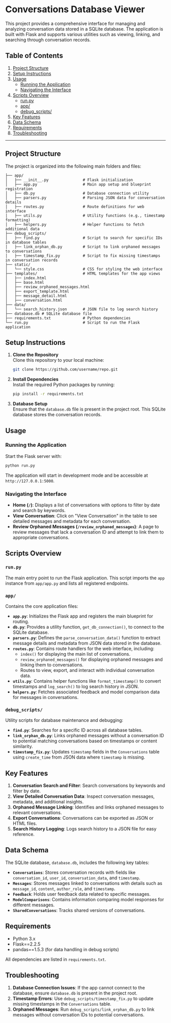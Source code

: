 # Conversations Database Viewer

This project provides a comprehensive interface for managing and analyzing conversation data stored in a SQLite database. The application is built with Flask and supports various utilities such as viewing, linking, and searching through conversation records.

## Table of Contents

1. [Project Structure](#project-structure)
2. [Setup Instructions](#setup-instructions)
3. [Usage](#usage)
   - [Running the Application](#running-the-application)
   - [Navigating the Interface](#navigating-the-interface)
4. [Scripts Overview](#scripts-overview)
   - [run.py](#runpy)
   - [app/](#app)
   - [debug_scripts/](#debug_scripts)
5. [Key Features](#key-features)
6. [Data Schema](#data-schema)
7. [Requirements](#requirements)
8. [Troubleshooting](#troubleshooting)

---

## Project Structure

The project is organized into the following main folders and files:

```plaintext
├── app/
│   ├── __init__.py               # Flask initialization
│   ├── app.py                    # Main app setup and blueprint registration
│   ├── db.py                     # Database connection utility
│   ├── parsers.py                # Parsing JSON data for conversation details
│   ├── routes.py                 # Route definitions for web interface
│   ├── utils.py                  # Utility functions (e.g., timestamp formatting)
│   ├── helpers.py                # Helper functions to fetch additional data
├── debug_scripts/
│   ├── find.py                   # Script to search for specific IDs in database tables
│   ├── link_orphan_db.py         # Script to link orphaned messages to conversations
│   ├── timestamp_fix.py          # Script to fix missing timestamps in conversation records
├── static/
│   └── style.css                 # CSS for styling the web interface
├── templates/                    # HTML templates for the app views
│   ├── index.html
│   ├── base.html
│   ├── review_orphaned_messages.html
│   ├── export_template.html
│   ├── message_detail.html
│   ├── conversation.html
├── data/
│   └── search_history.json       # JSON file to log search history
├── database.db # SQLite database file
├── requirements.txt              # Python dependencies
└── run.py                        # Script to run the Flask application
```

## Setup Instructions

1. **Clone the Repository**  
   Clone this repository to your local machine:
   ```bash
   git clone https://github.com/username/repo.git
   ```

2. **Install Dependencies**  
   Install the required Python packages by running:
   ```bash
   pip install -r requirements.txt
   ```

3. **Database Setup**  
   Ensure that the `database.db` file is present in the project root. This SQLite database stores the conversation records.

## Usage

### Running the Application

Start the Flask server with:

```bash
python run.py
```

The application will start in development mode and be accessible at `http://127.0.0.1:5000`.

### Navigating the Interface

- **Home (`/`)**: Displays a list of conversations with options to filter by date and search by keywords.
- **View Conversation**: Click on "View Conversation" in the table to see detailed messages and metadata for each conversation.
- **Review Orphaned Messages (`/review_orphaned_messages`)**: A page to review messages that lack a conversation ID and attempt to link them to appropriate conversations.

## Scripts Overview

### `run.py`

The main entry point to run the Flask application. This script imports the `app` instance from `app/app.py` and lists all registered endpoints.

### `app/`

Contains the core application files:

- **`app.py`**: Initializes the Flask app and registers the main blueprint for routing.
- **`db.py`**: Provides a utility function, `get_db_connection()`, to connect to the SQLite database.
- **`parsers.py`**: Defines the `parse_conversation_data()` function to extract message details and metadata from JSON data stored in the database.
- **`routes.py`**: Contains route handlers for the web interface, including:
  - `index()` for displaying the main list of conversations.
  - `review_orphaned_messages()` for displaying orphaned messages and linking them to conversations.
  - Routes to view, export, and interact with individual conversation data.
- **`utils.py`**: Contains helper functions like `format_timestamp()` to convert timestamps and `log_search()` to log search history in JSON.
- **`helpers.py`**: Fetches associated feedback and model comparison data for messages in conversations.

### `debug_scripts/`

Utility scripts for database maintenance and debugging:

- **`find.py`**: Searches for a specific ID across all database tables.
- **`link_orphan_db.py`**: Links orphaned messages without a conversation ID to potential matching conversations based on timestamps or content similarity.
- **`timestamp_fix.py`**: Updates `timestamp` fields in the `Conversations` table using `create_time` from JSON data where `timestamp` is missing.

## Key Features

1. **Conversation Search and Filter**: Search conversations by keywords and filter by date.
2. **View Detailed Conversation Data**: Inspect conversation messages, metadata, and additional insights.
3. **Orphaned Message Linking**: Identifies and links orphaned messages to relevant conversations.
4. **Export Conversations**: Conversations can be exported as JSON or HTML files.
5. **Search History Logging**: Logs search history to a JSON file for easy reference.

## Data Schema

The SQLite database, `database.db`, includes the following key tables:

- **`Conversations`**: Stores conversation records with fields like `conversation_id`, `user_id`, `conversation_data`, and `timestamp`.
- **`Messages`**: Stores messages linked to conversations with details such as `message_id`, `content`, `author_role`, and `timestamp`.
- **`Feedback`**: Holds user feedback data related to specific messages.
- **`ModelComparisons`**: Contains information comparing model responses for different messages.
- **`SharedConversations`**: Tracks shared versions of conversations.

## Requirements

- Python 3.x
- Flask==2.2.5
- pandas==1.5.3 (for data handling in debug scripts)

All dependencies are listed in `requirements.txt`.

## Troubleshooting

1. **Database Connection Issues**: If the app cannot connect to the database, ensure `database.db` is present in the project root.
2. **Timestamp Errors**: Use `debug_scripts/timestamp_fix.py` to update missing timestamps in the `Conversations` table.
3. **Orphaned Messages**: Run `debug_scripts/link_orphan_db.py` to link messages without conversation IDs to potential conversations.

